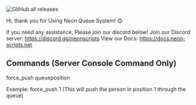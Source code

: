 ![GitHub all releases](https://img.shields.io/github/downloads/NeonScriptsAU/neon_queue/total?color=blue&style=flat-square)

Hi, thank you for Using Neon Queue System! 😊

If you need any assistance, Please join our discord below!
Join our Discord server: https://discord.gg/neonscripts
View our Docs: https://docs.neon-scripts.net

## Commands (Server Console Command Only)
force_push queueposition

Example: force_push 1 (This will push the person in position 1 through the queue)